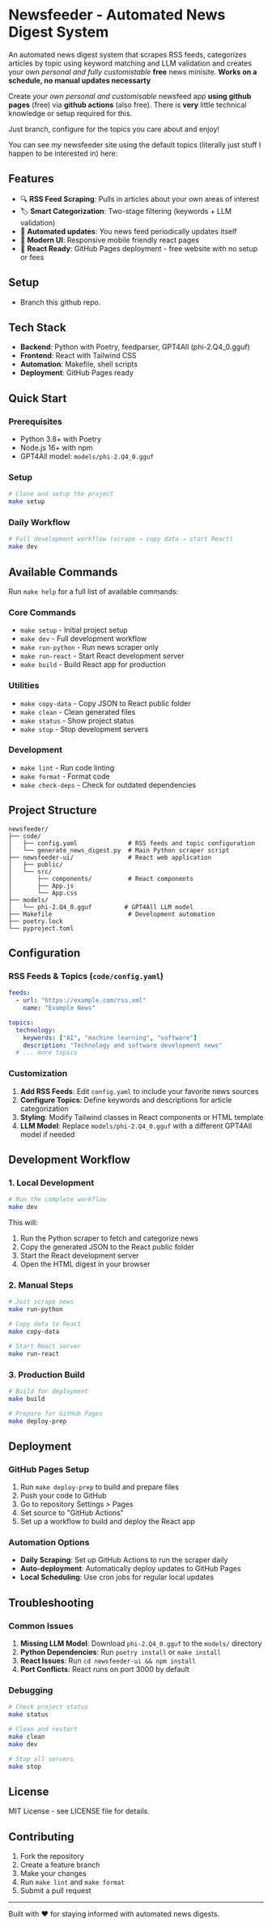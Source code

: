 # Newsfeeder - Automated News Digest System

An automated news digest system that scrapes RSS feeds, categorizes articles by topic using keyword matching and LLM validation and creates your own _personal and fully customistable_ **free** news minisite. **Works on a schedule, no manual updates necessarty**

Create _your own personal and customisable_ newsfeed app **using github pages** (free) via **github actions** (also free). There is **very** little technical knowledge or setup required for this.

Just branch, configure for the topics you care about and enjoy!

You can see _my_ newsfeeder site using the default topics (literally just stuff I happen to be interested in) here:

## Features

- 🔍 **RSS Feed Scraping**: Pulls in articles about your own areas of interest
- 🏷️ **Smart Categorization**: Two-stage filtering (keywords + LLM validation)
- 📰 **Automated updates**: You news feed periodically updates itself
- 🎨 **Modern UI**: Responsive mobile friendly react pages
- 🚀 **React Ready**: GitHub Pages deployment - free website with no setup or fees

## Setup

- Branch this github repo.


## Tech Stack

- **Backend**: Python with Poetry, feedparser, GPT4All (phi-2.Q4_0.gguf)
- **Frontend**: React with Tailwind CSS
- **Automation**: Makefile, shell scripts
- **Deployment**: GitHub Pages ready

## Quick Start

### Prerequisites

- Python 3.8+ with Poetry
- Node.js 16+ with npm
- GPT4All model: `models/phi-2.Q4_0.gguf`

### Setup

```bash
# Clone and setup the project
make setup
```

### Daily Workflow

```bash
# Full development workflow (scrape → copy data → start React)
make dev
```

## Available Commands

Run `make help` for a full list of available commands:

### Core Commands
- `make setup` - Initial project setup
- `make dev` - Full development workflow
- `make run-python` - Run news scraper only
- `make run-react` - Start React development server
- `make build` - Build React app for production

### Utilities
- `make copy-data` - Copy JSON to React public folder
- `make clean` - Clean generated files
- `make status` - Show project status
- `make stop` - Stop development servers

### Development
- `make lint` - Run code linting
- `make format` - Format code
- `make check-deps` - Check for outdated dependencies

## Project Structure

```
newsfeeder/
├── code/
│   ├── config.yaml              # RSS feeds and topic configuration
│   └── generate_news_digest.py  # Main Python scraper script
├── newsfeeder-ui/               # React web application
│   ├── public/
│   └── src/
│       ├── components/          # React components
│       ├── App.js
│       └── App.css
├── models/
│   └── phi-2.Q4_0.gguf         # GPT4All LLM model
├── Makefile                     # Development automation
├── poetry.lock
└── pyproject.toml
```

## Configuration

### RSS Feeds & Topics (`code/config.yaml`)

```yaml
feeds:
  - url: "https://example.com/rss.xml"
    name: "Example News"

topics:
  technology:
    keywords: ["AI", "machine learning", "software"]
    description: "Technology and software development news"
  # ... more topics
```

### Customization

1. **Add RSS Feeds**: Edit `config.yaml` to include your favorite news sources
2. **Configure Topics**: Define keywords and descriptions for article categorization
3. **Styling**: Modify Tailwind classes in React components or HTML template
4. **LLM Model**: Replace `models/phi-2.Q4_0.gguf` with a different GPT4All model if needed

## Development Workflow

### 1. Local Development

```bash
# Run the complete workflow
make dev
```

This will:
1. Run the Python scraper to fetch and categorize news
2. Copy the generated JSON to the React public folder
3. Start the React development server
4. Open the HTML digest in your browser

### 2. Manual Steps

```bash
# Just scrape news
make run-python

# Copy data to React
make copy-data

# Start React server
make run-react
```

### 3. Production Build

```bash
# Build for deployment
make build

# Prepare for GitHub Pages
make deploy-prep
```

## Deployment

### GitHub Pages Setup

1. Run `make deploy-prep` to build and prepare files
2. Push your code to GitHub
3. Go to repository Settings > Pages
4. Set source to "GitHub Actions"
5. Set up a workflow to build and deploy the React app

### Automation Options

- **Daily Scraping**: Set up GitHub Actions to run the scraper daily
- **Auto-deployment**: Automatically deploy updates to GitHub Pages
- **Local Scheduling**: Use cron jobs for regular local updates

## Troubleshooting

### Common Issues

1. **Missing LLM Model**: Download `phi-2.Q4_0.gguf` to the `models/` directory
2. **Python Dependencies**: Run `poetry install` or `make install`
3. **React Issues**: Run `cd newsfeeder-ui && npm install`
4. **Port Conflicts**: React runs on port 3000 by default

### Debugging

```bash
# Check project status
make status

# Clean and restart
make clean
make dev

# Stop all servers
make stop
```

## License

MIT License - see LICENSE file for details.

## Contributing

1. Fork the repository
2. Create a feature branch
3. Make your changes
4. Run `make lint` and `make format`
5. Submit a pull request

---

Built with ❤️ for staying informed with automated news digests.
